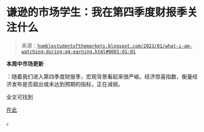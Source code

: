 <!--yml

分类：未分类

date: 2024-05-18 01:34:07

-->

# 谦逊的市场学生：我在第四季度财报季关注什么

> 来源：[`humblestudentofthemarkets.blogspot.com/2023/01/what-i-am-watching-during-q4-earning.html#0001-01-01`](https://humblestudentofthemarkets.blogspot.com/2023/01/what-i-am-watching-during-q4-earning.html#0001-01-01)

**本周中市场更新**

：随着我们进入第四季度财报季，宏观背景看起来很严峻。经济惊喜指数，衡量经济发布是否超出或未达到预期的指标，正在减弱。

全文可找到

[在此](https://humblestudentofthemarkets.com/2023/01/25/what-i-am-watching-during-q4-earnings-season/)

。
